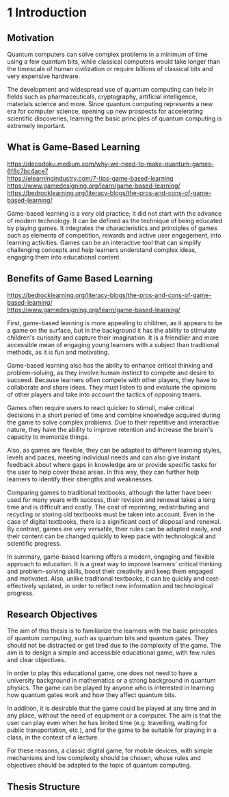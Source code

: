 # 1 Introduction

## Motivation
Quantum computers can solve complex problems in a minimum of time using a few quantum bits, while classical computers would take longer than the timescale of human civilization or require billions of classical bits and very expensive hardware.

The development and widespread use of quantum computing can help in fields such as pharmaceuticals, cryptography, artificial intelligence, materials science and more. Since quantum computing represents a new era for computer science, opening up new prospects for accelerating scientific discoveries, learning the basic principles of quantum computing is extremely important.

## What is Game-Based Learning
https://decodoku.medium.com/why-we-need-to-make-quantum-games-6f8c7bc4ace7<br>
https://elearningindustry.com/7-tips-game-based-learning<br>
https://www.gamedesigning.org/learn/game-based-learning/<br>
https://bedrocklearning.org/literacy-blogs/the-pros-and-cons-of-game-based-learning/<br>


Game-based learning is a very old practice; it did not start with the advance of modern technology. It can be defined as the technique of being educated by playing games. It integrates the characteristics and principles of games such as elements of competition, rewards and active user engagement, into learning activities. Games can be an interactive tool that can simplify challenging concepts and help learners understand complex ideas, engaging them into educational content.

## Benefits of Game Based Learning
https://bedrocklearning.org/literacy-blogs/the-pros-and-cons-of-game-based-learning/<br>
https://www.gamedesigning.org/learn/game-based-learning/<br>

First, game-based learning is more appealing to children, as it appears to be a game on the surface, but in the background it has the ability to stimulate children's curiosity and capture their imagination. It is a friendlier and more accessible mean of engaging young learners with a subject than traditional methods, as it is fun and motivating.

Game-based learning also has the ability to enhance critical thinking and problem-solving, as they involve human instinct to compete and desire to succeed. Because learners often compete with other players, they have to collaborate and share ideas. They must listen to and evaluate the opinions of other players and take into account the tactics of opposing teams.

Games often require users to react quicker to stimuli, make critical decisions in a short period of time and combine knowledge acquired during the game to solve complex problems. Due to their repetitive and interactive nature, they have the ability to improve retention and increase the brain's capacity to memorize things.

Also, as games are flexible, they can be adapted to different learning styles, levels and paces, meeting individual needs and can also give instant feedback about where gaps in knowledge are or provide specific tasks for the user to help cover these areas. In this way, they can further help learners to identify their strengths and weaknesses.

Comparing games to traditional textbooks, although the latter have been used for many years with success, their revision and renewal takes a long time and is difficult and costly. The cost of reprinting, redistributing and recycling or storing old textbooks must be taken into account. Even in the case of digital textbooks, there is a significant cost of disposal and renewal. By contrast, games are very versatile, their rules can be adapted easily, and their content can be changed quickly to keep pace with technological and scientific progress.

In summary, game-based learning offers a modern, engaging and flexible approach to education. It is a great way to improve learners' critical thinking and problem-solving skills, boost their creativity and keep them engaged and motivated. Also, unlike traditional textbooks, it can be quickly and cost-effectively updated, in order to reflect new information and technological progress.

## Research Objectives
The aim of this thesis is to familiarize the learners with the basic principles of quantum computing, such as quantum bits and quantum gates. They should not be distracted or get tired due to the complexity of the game. The aim is to design a simple and accessible educational game, with few rules and clear objectives.

In order to play this educational game, one does not need to have a university background in mathematics or a strong background in quantum physics. The game can be played by anyone who is interested in learning how quantum gates work and how they affect quantum bits.

In addition, it is desirable that the game could be played at any time and in any place, without the need of equipment or a computer. The aim is that the user can play even when he has limited time (e.g. travelling, waiting for public transportation, etc.), and for the game to be suitable for playing in a class, in the context of a lecture.

For these reasons, a classic digital game, for mobile devices, with simple mechanisms and low complexity should be chosen, whose rules and objectives should be adapted to the topic of quantum computing.

## Thesis Structure
